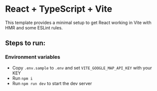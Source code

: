 # React + TypeScript + Vite

This template provides a minimal setup to get React working in Vite with HMR and some ESLint rules.

## Steps to run:

### Environment variables

- Copy `.env.sample` to `.env` and set `VITE_GOOGLE_MAP_API_KEY` with your KEY
- Run `npm i`
- Run `npm run dev` to start the dev server

